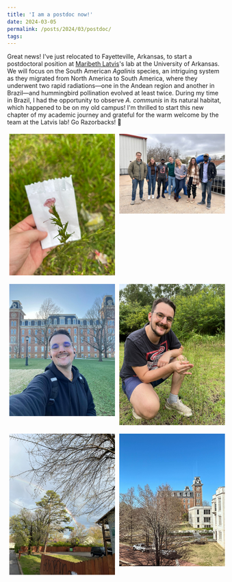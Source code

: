 ```yaml
---
title: 'I am a postdoc now!'
date: 2024-03-05
permalink: /posts/2024/03/postdoc/
tags:
---
```


Great news! I've just relocated to Fayetteville, Arkansas, to start a postdoctoral position at [Maribeth Latvis](https://maribethlatvis.wixsite.com/plantsyst)'s lab at the University of Arkansas. We will focus on the South American *Agalinis* species, an intriguing system as they migrated from North America to South America, where they underwent two rapid radiations—one in the Andean region and another in Brazil—and hummingbird pollination evolved at least twice. During my time in Brazil, I had the opportunity to observe *A. communis* in its natural habitat, which happened to be on my old campus! I'm thrilled to start this new chapter of my academic journey and grateful for the warm welcome by the team at the Latvis lab! Go Razorbacks! 🐗

<div style="display: grid; grid-template-columns: repeat(2, 1fr); gap: 10px;">
  <img src="/images/acommunis1.jpeg" width="375" style="margin: 5px;" >
  <img src="/images/latvislab.jpeg" width="375" style="margin: 5px;" >
  <img src="/images/uark1.jpeg" width="375" style="margin: 5px;" >
  <img src="/images/acommunis2.jpeg" width="375" style="margin: 5px;" > 
 <img src="/images/fayetteville.jpeg" width="375" style="margin: 5px;" >  
 <img src="/images/uark2.jpeg" width="375" style="margin: 5px;" >   
</div>
